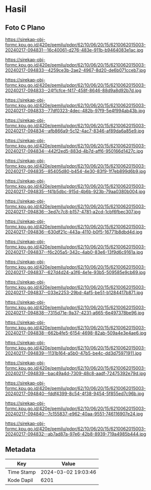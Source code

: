 # Hasil

## Foto C Plano

https://sirekap-obj-formc.kpu.go.id/420e/pemilu/pdpr/62/10/06/20/15/6210062015003-20240217-094831--16c40061-d276-483e-911b-b9464083e1ac.jpg

https://sirekap-obj-formc.kpu.go.id/420e/pemilu/pdpr/62/10/06/20/15/6210062015003-20240217-094833--4259ce3b-2ae2-4967-8d20-de6b071cceb7.jpg

https://sirekap-obj-formc.kpu.go.id/420e/pemilu/pdpr/62/10/06/20/15/6210062015003-20240217-094833--24f1cfce-f417-458f-8646-88d9a8d92b7d.jpg

https://sirekap-obj-formc.kpu.go.id/420e/pemilu/pdpr/62/10/06/20/15/6210062015003-20240217-094833--77df0323-4dec-482b-97f9-5e4f994ab43b.jpg

https://sirekap-obj-formc.kpu.go.id/420e/pemilu/pdpr/62/10/06/20/15/6210062015003-20240217-094834--afb866a9-5c12-4ac7-8346-af89da6a85e9.jpg

https://sirekap-obj-formc.kpu.go.id/420e/pemilu/pdpr/62/10/06/20/15/6210062015003-20240217-094834--442f2ed5-883d-4b7d-aff6-950166d1427c.jpg

https://sirekap-obj-formc.kpu.go.id/420e/pemilu/pdpr/62/10/06/20/15/6210062015003-20240217-094835--85405d80-b454-4e30-83f9-1f7eb899d6b9.jpg

https://sirekap-obj-formc.kpu.go.id/420e/pemilu/pdpr/62/10/06/20/15/6210062015003-20240217-094835--f41b5dbc-915d-4b6b-923b-79aa0380b004.jpg

https://sirekap-obj-formc.kpu.go.id/420e/pemilu/pdpr/62/10/06/20/15/6210062015003-20240217-094836--3ed7c7c8-b157-4781-a2cd-1cbf6fbec307.jpg

https://sirekap-obj-formc.kpu.go.id/420e/pemilu/pdpr/62/10/06/20/15/6210062015003-20240217-094836--630df21c-443a-4110-b0f5-16771b8dbd4d.jpg

https://sirekap-obj-formc.kpu.go.id/420e/pemilu/pdpr/62/10/06/20/15/6210062015003-20240217-094837--f6c205a5-342c-4ab0-83e6-13f9d6c9161a.jpg

https://sirekap-obj-formc.kpu.go.id/420e/pemilu/pdpr/62/10/06/20/15/6210062015003-20240217-094837--627d4d24-a3f6-4e1e-93b5-509585e9cb69.jpg

https://sirekap-obj-formc.kpu.go.id/420e/pemilu/pdpr/62/10/06/20/15/6210062015003-20240217-094837--033e2253-29bd-4af5-be51-b1284417b871.jpg

https://sirekap-obj-formc.kpu.go.id/420e/pemilu/pdpr/62/10/06/20/15/6210062015003-20240217-094838--7315d71e-9a37-4231-a665-6e497378be96.jpg

https://sirekap-obj-formc.kpu.go.id/420e/pemilu/pdpr/62/10/06/20/15/6210062015003-20240217-094838--662b4fe5-6154-4698-82ab-509a4e3e4ae6.jpg

https://sirekap-obj-formc.kpu.go.id/420e/pemilu/pdpr/62/10/06/20/15/6210062015003-20240217-094839--1131b164-a5b0-47b5-be4c-dd3d75971911.jpg

https://sirekap-obj-formc.kpu.go.id/420e/pemilu/pdpr/62/10/06/20/15/6210062015003-20240217-094839--bac49a4d-7309-48c8-aadf-72475392e79d.jpg

https://sirekap-obj-formc.kpu.go.id/420e/pemilu/pdpr/62/10/06/20/15/6210062015003-20240217-094840--fddf4399-8c54-4f38-9454-5f855ed7c96b.jpg

https://sirekap-obj-formc.kpu.go.id/420e/pemilu/pdpr/62/10/06/20/15/6210062015003-20240217-094840--7c155837-e962-40aa-9551-746116907e24.jpg

https://sirekap-obj-formc.kpu.go.id/420e/pemilu/pdpr/62/10/06/20/15/6210062015003-20240217-094832--ab7ad87a-97e6-42b8-8939-719a4985b444.jpg


## Metadata

| Key        | Value               |
| ---------- | ------------------- |
| Time Stamp | 2024-03-02 19:03:46 |
| Kode Dapil | 6201                |



